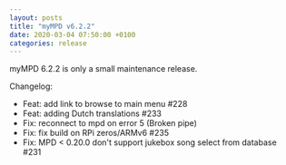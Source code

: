 ```yaml
---
layout: posts
title: "myMPD v6.2.2"
date: 2020-03-04 07:50:00 +0100
categories: release
---
```


myMPD 6.2.2 is only a small maintenance release.

Changelog:
- Feat: add link to browse to main menu #228 
- Feat: adding Dutch translations #233 
- Fix: reconnect to mpd on error 5 (Broken pipe)
- Fix: fix build on RPi zeros/ARMv6 #235
- Fix: MPD < 0.20.0 don't support jukebox song select from database #231
